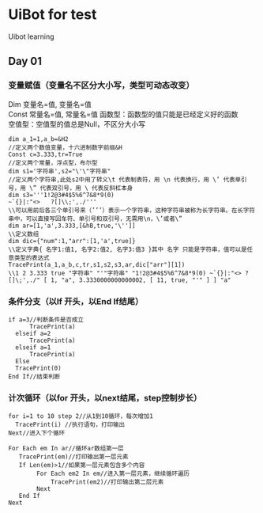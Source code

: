 # UiBot for test
Uibot learning


## Day 01
### 变量赋值（变量名不区分大小写，类型可动态改变）
Dim 变量名=值, 变量名=值  
Const 常量名=值, 常量名=值
函数型：函数型的值只能是已经定义好的函数  
空值型：空值型的值总是Null，不区分大小写  
```
dim a_1=1,a_b=&H2   
//定义两个数值变量，十六进制数字前缀&H
Const c=3.333,tr=True   
//定义两个常量，浮点型，布尔型
dim s1='字符串',s2="\'\"字符串"   
//定义两个字符串,此处s2中用了转义\t 代表制表符，用 \n 代表换行，用 \’ 代表单引号，用 \” 代表双引号，用 \ 代表反斜杠本身
dim s3='''1!2@3#4$5%6^7&8*9(0)
~`{}|:"<>   ?[]\\;',./'''   
\\可以用前后各三个单引号来（’’’）表示一个字符串，这种字符串被称为长字符串。在长字符串中，可以直接写回车符、单引号和双引号，无需用\n，\’或者\”
dim ar=[1,'a',3.333,[&hB,true,'\'']]    
\\定义数组
dim dic={"num":1,"arr":[1,'a',true]}    
\\定义字典{ 名字1:值1, 名字2:值2, 名字3:值3 }其中 名字 只能是字符串，值可以是任意类型的表达式
TracePrint(a_1,a_b,c,tr,s1,s2,s3,ar,dic["arr"][1])   
\\1 2 3.333 true "字符串" "'"字符串" "1!2@3#4$5%6^7&8*9(0) ~`{}|:"<> ?[]\;',./" [ 1, "a", 3.3330000000000002, [ 11, true, "'" ] ] "a"
```


### 条件分支（以If 开头，以End If结尾）
```
if a=3//判断条件是否成立
      TracePrint(a)
  elseif a=2
      TracePrint(a)
  elseif a=1
      TracePrint(a) 
  Else
  TracePrint(0)
End If//结束判断
```

### 计次循环（以for 开头，以next结尾，step控制步长）
```
for i=1 to 10 step 2//从1到10循环，每次增加1
  TracePrint(i) //执行语句，打印输出
Next//进入下个循环
```
```
For Each em In ar//循环ar数组第一层
   TracePrint(em)//打印输出第一层元素
   If Len(em)>1//如果第一层元素包含多个内容
        For Each em2 In em//进入第一层元素，继续循环遍历
            TracePrint(em2)//打印输出第二层元素
        Next
   End If
Next

```
